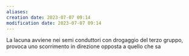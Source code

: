 ```yaml
---
aliases: 
creation date: 2023-07-07 09:14
modification date: 2023-07-07 09:14
---
```


La lacuna avviene nei semi conduttori con drogaggio del terzo gruppo, provoca uno scorrimento in direzione opposta a quello che sa